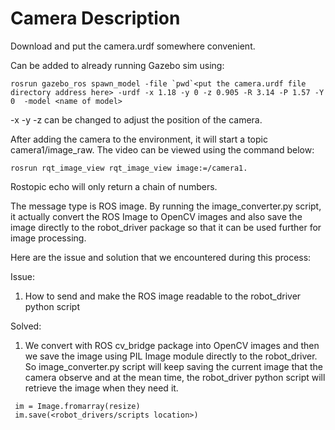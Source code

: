 # Camera Description

Download and put the camera.urdf somewhere convenient. 

Can be added to already running Gazebo sim using:

  ```
  rosrun gazebo_ros spawn_model -file `pwd`<put the camera.urdf file directory address here> -urdf -x 1.18 -y 0 -z 0.905 -R 3.14 -P 1.57 -Y 0  -model <name of model>
  ```
-x -y -z can be changed to adjust the position of the camera.

After adding the camera to the environment, it will start a topic camera1/image_raw. 
The video can be viewed using the command below:

  ```
  rosrun rqt_image_view rqt_image_view image:=/camera1.
  ```

Rostopic echo will only return a chain of numbers. 

The message type is ROS image. By running the image_converter.py script, it actually convert the ROS Image to OpenCV images and also save the image directly to the robot_driver package so that it can be used further for image processing. 

Here are the issue and solution that we encountered during this process:

Issue:
1. How to send and make the ROS image readable to the robot_driver python script

Solved:
1. We convert with ROS cv_bridge package into OpenCV images and then we save the image using PIL Image module directly to the robot_driver. So image_converter.py script will keep saving the current image that the camera observe and at the mean time, the robot_driver python script will retrieve the image when they need it. 

  ```
   im = Image.fromarray(resize)
   im.save(<robot_drivers/scripts location>)
    
  ```
